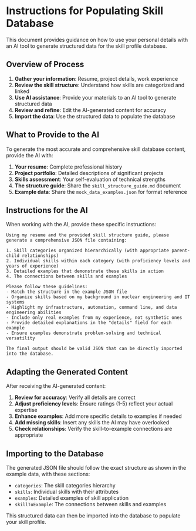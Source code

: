 # Instructions for Populating Skill Database

This document provides guidance on how to use your personal details with an AI tool to generate structured data for the skill profile database.

## Overview of Process

1. **Gather your information**: Resume, project details, work experience
2. **Review the skill structure**: Understand how skills are categorized and linked
3. **Use AI assistance**: Provide your materials to an AI tool to generate structured data
4. **Review and refine**: Edit the AI-generated content for accuracy
5. **Import the data**: Use the structured data to populate the database

## What to Provide to the AI

To generate the most accurate and comprehensive skill database content, provide the AI with:

1. **Your resume**: Complete professional history
2. **Project portfolio**: Detailed descriptions of significant projects
3. **Skills assessment**: Your self-evaluation of technical strengths
4. **The structure guide**: Share the `skill_structure_guide.md` document
5. **Example data**: Share the `mock_data_examples.json` for format reference

## Instructions for the AI

When working with the AI, provide these specific instructions:

```
Using my resume and the provided skill structure guide, please generate a comprehensive JSON file containing:

1. Skill categories organized hierarchically (with appropriate parent-child relationships)
2. Individual skills within each category (with proficiency levels and years of experience)
3. Detailed examples that demonstrate these skills in action
4. The connections between skills and examples

Please follow these guidelines:
- Match the structure in the example JSON file
- Organize skills based on my background in nuclear engineering and IT systems
- Highlight my infrastructure, automation, command line, and data engineering abilities
- Include only real examples from my experience, not synthetic ones
- Provide detailed explanations in the "details" field for each example
- Ensure examples demonstrate problem-solving and technical versatility

The final output should be valid JSON that can be directly imported into the database.
```

## Adapting the Generated Content

After receiving the AI-generated content:

1. **Review for accuracy**: Verify all details are correct
2. **Adjust proficiency levels**: Ensure ratings (1-5) reflect your actual expertise
3. **Enhance examples**: Add more specific details to examples if needed
4. **Add missing skills**: Insert any skills the AI may have overlooked
5. **Check relationships**: Verify the skill-to-example connections are appropriate

## Importing to the Database

The generated JSON file should follow the exact structure as shown in the example data, with these sections:

- `categories`: The skill categories hierarchy
- `skills`: Individual skills with their attributes
- `examples`: Detailed examples of skill application
- `skillToExample`: The connections between skills and examples

This structured data can then be imported into the database to populate your skill profile.
